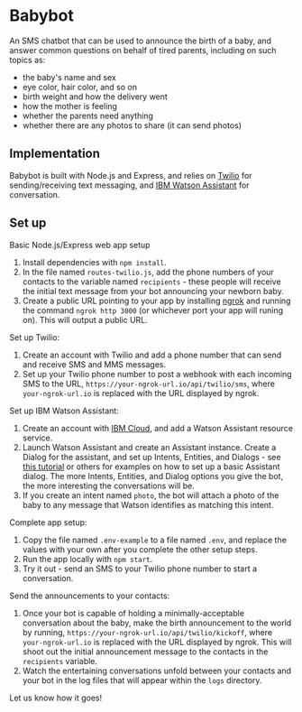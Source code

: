 # Babybot

An SMS chatbot that can be used to announce the birth of a baby, and answer common questions on behalf of tired parents, including on such topics as:

- the baby's name and sex
- eye color, hair color, and so on
- birth weight and how the delivery went
- how the mother is feeling
- whether the parents need anything
- whether there are any photos to share (it can send photos)

## Implementation

Babybot is built with Node.js and Express, and relies on [Twilio](https://twilio.com) for sending/receiving text messaging, and [IBM Watson Assistant](https://www.ibm.com/cloud/watson-assistant) for conversation.

## Set up

Basic Node.js/Express web app setup

1. Install dependencies with `npm install`.
1. In the file named `routes-twilio.js`, add the phone numbers of your contacts to the variable named `recipients` - these people will receive the initial text message from your bot announcing your newborn baby.
1. Create a public URL pointing to your app by installing [ngrok](https://ngrok.com) and running the command `ngrok http 3000` (or whichever port your app will runing on). This will output a public URL.

Set up Twilio:

1. Create an account with Twilio and add a phone number that can send and receive SMS and MMS messages.
1. Set up your Twilio phone number to post a webhook with each incoming SMS to the URL, `https://your-ngrok-url.io/api/twilio/sms`, where `your-ngrok-url.io` is replaced with the URL displayed by ngrok.

Set up IBM Watson Assistant:

1. Create an account with [IBM Cloud](https://cloud.ibm.com), and add a Watson Assistant resource service.
1. Launch Watson Assistant and create an Assistant instance. Create a Dialog for the assistant, and set up Intents, Entities, and Dialogs - see [this tutorial](https://www.ibm.com/cloud/architecture/tutorials/watson_conversation_support/) or others for examples on how to set up a basic Assistant dialog. The more Intents, Entities, and Dialog options you give the bot, the more interesting the conversations will be.
1. If you create an intent named `photo`, the bot will attach a photo of the baby to any message that Watson identifies as matching this intent.

Complete app setup:

1. Copy the file named `.env-example` to a file named `.env`, and replace the values with your own after you complete the other setup steps.
1. Run the app locally with `npm start`.
1. Try it out - send an SMS to your Twilio phone number to start a conversation.

Send the announcements to your contacts:

1. Once your bot is capable of holding a minimally-acceptable conversation about the baby, make the birth announcement to the world by running, `https://your-ngrok-url.io/api/twilio/kickoff`, where `your-ngrok-url.io` is replaced with the URL displayed by ngrok. This will shoot out the initial announcement message to the contacts in the `recipients` variable.
1. Watch the entertaining conversations unfold between your contacts and your bot in the log files that will appear within the `logs` directory.

Let us know how it goes!
